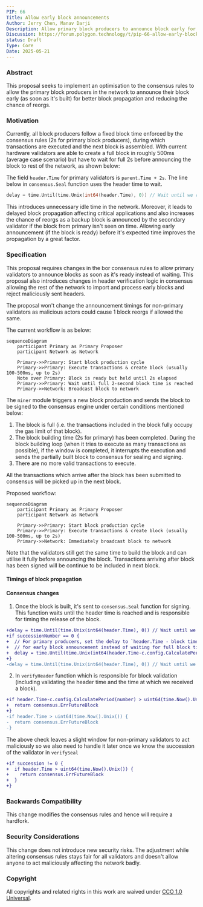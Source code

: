 ```yaml
---
PIP: 66
Title: Allow early block announcements
Author: Jerry Chen, Manav Darji
Description: Allow primary block producers to announce block early for better block propagation.
Discussion: https://forum.polygon.technology/t/pip-66-allow-early-block-announcements-on-pos/20976
status: Draft
Type: Core
Date: 2025-05-21
---
```


### Abstract
This proposal seeks to implement an optimisation to the consensus rules to allow the primary block producers in the network to announce their block early (as soon as it's built) for better block propagation and reducing the chance of reorgs.

### Motivation
Currently, all block producers follow a fixed block time enforced by the consensus rules (2s for primary block producers), during which transactions are executed and the next block is assembled. With current hardware validators are able to create a full block in roughly 500ms (average case scenario) but have to wait for full 2s 
before announcing the block to rest of the network, as shown below: 

The field `header.Time` for primary validators is `parent.Time + 2s`. The line below in `consensus.Seal` function uses the header time to wait.
```go
delay = time.Until(time.Unix(int64(header.Time), 0)) // Wait until we reach header time
```

This introduces unnecessary idle time in the network. Moreover, it leads to delayed block propagation affecting critical applications and also increases the chance of reorgs as a backup block is announced by the secondary validator if the block from primary isn't seen on time. Allowing early announcement 
(if the block is ready) before it's expected time improves the propagation by a great factor.

### Specification
This proposal requires changes in the bor consensus rules to allow primary validators to announce blocks as soon as it's ready instead of waiting. This proposal also introduces changes in header verification logic in consensus allowing the rest of the network to import and process early blocks and reject maliciously sent headers.

The proposal won't change the announcement timings for non-primary validators as malicious actors could cause 1 block reorgs if allowed the same.

The current workflow is as below:
```mermaid
sequenceDiagram
    participant Primary as Primary Proposer
    participant Network as Network

    Primary->>Primary: Start block production cycle
    Primary->>Primary: Execute transactions & create block (usually 100-500ms, up to 2s)
    Note over Primary: Block is ready but held until 2s elapsed
    Primary->>Primary: Wait until full 2-second block time is reached
    Primary->>Network: Broadcast block to network
```

The `miner` module triggers a new block production and sends the block to be signed to the consensus engine under certain conditions mentioned below:
1. The block is full (i.e. the transactions included in the block fully occupy the gas limit of that block).
2. The block building time (2s for primary) has been completed. During the block building loop (when it tries to execute as many transactions as possible), if the window is completed, it interrupts the execution and sends the partially built block to consensus for sealing and signing.
3. There are no more valid transactions to execute.

All the transactions which arrive after the block has been submitted to consensus will be picked up in the next block. 

Proposed workflow:
```mermaid
sequenceDiagram
    participant Primary as Primary Proposer
    participant Network as Network

    Primary->>Primary: Start block production cycle
    Primary->>Primary: Execute transactions & create block (usually 100-500ms, up to 2s)
    Primary->>Network: Immediately broadcast block to network
```

Note that the validators still get the same time to build the block and can utilise it fully before announcing the block. Transactions arriving after block has been signed will be continue to be included in next block.

#### Timings of block propagation

#### Consensus changes

1. Once the block is built, it's sent to `consensus.Seal` function for signing. This function waits until the header time is reached and is responsible for timing the release of the block.
```diff
+delay = time.Until(time.Unix(int64(header.Time), 0)) // Wait until we reach header time for non-primary validators
+if successionNumber == 0 {
+  // For primary producers, set the delay to `header.Time - block time` instead of `header.Time`
+  // for early block announcement instead of waiting for full block time.
+  delay = time.Until(time.Unix(int64(header.Time-c.config.CalculatePeriod(number)), 0))
+}
-delay = time.Until(time.Unix(int64(header.Time), 0)) // Wait until we reach header time
```

2. In `verifyHeader` function which is responsible for block validation (including validating the header time and the time at which we received a block).
```diff
+if header.Time-c.config.CalculatePeriod(number) > uint64(time.Now().Unix()) {
+  return consensus.ErrFutureBlock
+}
-if header.Time > uint64(time.Now().Unix()) {
-  return consensus.ErrFutureBlock
-}
```

The above check leaves a slight window for non-primary validators to act maliciously so we also need to handle it later once we know the succession of the validator in `verifySeal`
```diff
+if succession != 0 {
+  if header.Time > uint64(time.Now().Unix()) {
+    return consensus.ErrFutureBlock
+  }
+}
```

### Backwards Compatibility
This change modifies the consensus rules and hence will require a hardfork. 

### Security Considerations
This change does not introduce new security risks. The adjustment while altering consensus rules stays fair for all validators and doesn't allow anyone to act maliciously affecting the network badly. 

### Copyright

All copyrights and related rights in this work are waived under [CCO 1.0 Universal](https://creativecommons.org/publicdomain/zero/1.0/legalcode).
